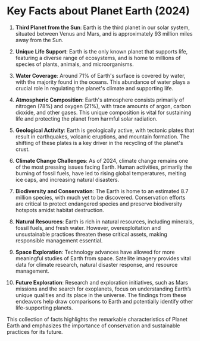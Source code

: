 # Key Facts about Planet Earth (2024)

1. **Third Planet from the Sun**: Earth is the third planet in our solar system, situated between Venus and Mars, and is approximately 93 million miles away from the Sun.

2. **Unique Life Support**: Earth is the only known planet that supports life, featuring a diverse range of ecosystems, and is home to millions of species of plants, animals, and microorganisms.

3. **Water Coverage**: Around 71% of Earth's surface is covered by water, with the majority found in the oceans. This abundance of water plays a crucial role in regulating the planet's climate and supporting life.

4. **Atmospheric Composition**: Earth's atmosphere consists primarily of nitrogen (78%) and oxygen (21%), with trace amounts of argon, carbon dioxide, and other gases. This unique composition is vital for sustaining life and protecting the planet from harmful solar radiation.

5. **Geological Activity**: Earth is geologically active, with tectonic plates that result in earthquakes, volcanic eruptions, and mountain formation. The shifting of these plates is a key driver in the recycling of the planet's crust.

6. **Climate Change Challenges**: As of 2024, climate change remains one of the most pressing issues facing Earth. Human activities, primarily the burning of fossil fuels, have led to rising global temperatures, melting ice caps, and increasing natural disasters.

7. **Biodiversity and Conservation**: The Earth is home to an estimated 8.7 million species, with much yet to be discovered. Conservation efforts are critical to protect endangered species and preserve biodiversity hotspots amidst habitat destruction.

8. **Natural Resources**: Earth is rich in natural resources, including minerals, fossil fuels, and fresh water. However, overexploitation and unsustainable practices threaten these critical assets, making responsible management essential.

9. **Space Exploration**: Technology advances have allowed for more meaningful studies of Earth from space. Satellite imagery provides vital data for climate research, natural disaster response, and resource management.

10. **Future Exploration**: Research and exploration initiatives, such as Mars missions and the search for exoplanets, focus on understanding Earth’s unique qualities and its place in the universe. The findings from these endeavors help draw comparisons to Earth and potentially identify other life-supporting planets.

This collection of facts highlights the remarkable characteristics of Planet Earth and emphasizes the importance of conservation and sustainable practices for its future.